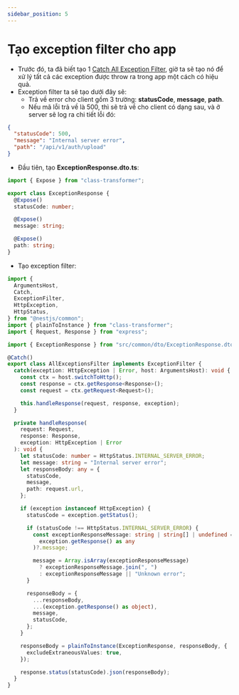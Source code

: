 ```yaml
---
sidebar_position: 5
---
```


# Tạo exception filter cho app

- Trước đó, ta đã biết tạo 1 [Catch All Exception Filter](./nestjs-fundamentals/exception-filters#catch-all-exception), giờ ta sẽ tạo nó để xử lý tất cả các exception được throw ra trong app một cách có hiệu quả.
- Exception filter ta sẽ tạo dưới đây sẽ:
  - Trả về error cho client gồm 3 trường: **statusCode**, **message**, **path**.
  - Nếu mã lỗi trả về là 500, thì sẽ trả về cho client có dạng sau, và ở server sẽ log ra chi tiết lỗi đó:

```json
{
  "statusCode": 500,
  "message": "Internal server error",
  "path": "/api/v1/auth/upload"
}
```

- Đầu tiên, tạo **ExceptionResponse.dto.ts**:

```ts
import { Expose } from "class-transformer";

export class ExceptionResponse {
  @Expose()
  statusCode: number;

  @Expose()
  message: string;

  @Expose()
  path: string;
}
```

- Tạo exception filter:

```ts
import {
  ArgumentsHost,
  Catch,
  ExceptionFilter,
  HttpException,
  HttpStatus,
} from "@nestjs/common";
import { plainToInstance } from "class-transformer";
import { Request, Response } from "express";

import { ExceptionResponse } from "src/common/dto/ExceptionResponse.dto";

@Catch()
export class AllExceptionsFilter implements ExceptionFilter {
  catch(exception: HttpException | Error, host: ArgumentsHost): void {
    const ctx = host.switchToHttp();
    const response = ctx.getResponse<Response>();
    const request = ctx.getRequest<Request>();

    this.handleResponse(request, response, exception);
  }

  private handleResponse(
    request: Request,
    response: Response,
    exception: HttpException | Error
  ): void {
    let statusCode: number = HttpStatus.INTERNAL_SERVER_ERROR;
    let message: string = "Internal server error";
    let responseBody: any = {
      statusCode,
      message,
      path: request.url,
    };

    if (exception instanceof HttpException) {
      statusCode = exception.getStatus();

      if (statusCode !== HttpStatus.INTERNAL_SERVER_ERROR) {
        const exceptionResponseMessage: string | string[] | undefined = (
          exception.getResponse() as any
        )?.message;

        message = Array.isArray(exceptionResponseMessage)
          ? exceptionResponseMessage.join(", ")
          : exceptionResponseMessage || "Unknown error";
      }

      responseBody = {
        ...responseBody,
        ...(exception.getResponse() as object),
        message,
        statusCode,
      };
    }

    responseBody = plainToInstance(ExceptionResponse, responseBody, {
      excludeExtraneousValues: true,
    });

    response.status(statusCode).json(responseBody);
  }
}
```
